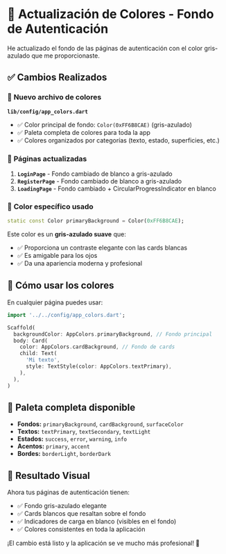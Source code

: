 # 🎨 Actualización de Colores - Fondo de Autenticación

He actualizado el fondo de las páginas de autenticación con el color gris-azulado que me proporcionaste.

## ✅ **Cambios Realizados**

### 📁 **Nuevo archivo de colores**
**`lib/config/app_colors.dart`**
- ✅ Color principal de fondo: `Color(0xFF6B8CAE)` (gris-azulado)
- ✅ Paleta completa de colores para toda la app
- ✅ Colores organizados por categorías (texto, estado, superficies, etc.)

### 🔄 **Páginas actualizadas**

1. **`LoginPage`** - Fondo cambiado de blanco a gris-azulado
2. **`RegisterPage`** - Fondo cambiado de blanco a gris-azulado  
3. **`LoadingPage`** - Fondo cambiado + CircularProgressIndicator en blanco

### 🎯 **Color específico usado**
```dart
static const Color primaryBackground = Color(0xFF6B8CAE);
```

Este color es un **gris-azulado suave** que:
- ✅ Proporciona un contraste elegante con las cards blancas
- ✅ Es amigable para los ojos
- ✅ Da una apariencia moderna y profesional

## 🚀 **Cómo usar los colores**

En cualquier página puedes usar:

```dart
import '../../config/app_colors.dart';

Scaffold(
  backgroundColor: AppColors.primaryBackground, // Fondo principal
  body: Card(
    color: AppColors.cardBackground, // Fondo de cards
    child: Text(
      'Mi texto',
      style: TextStyle(color: AppColors.textPrimary),
    ),
  ),
)
```

## 🎨 **Paleta completa disponible**

- **Fondos:** `primaryBackground`, `cardBackground`, `surfaceColor`
- **Textos:** `textPrimary`, `textSecondary`, `textLight`
- **Estados:** `success`, `error`, `warning`, `info`
- **Acentos:** `primary`, `accent`
- **Bordes:** `borderLight`, `borderDark`

## 📱 **Resultado Visual**

Ahora tus páginas de autenticación tienen:
- ✅ Fondo gris-azulado elegante
- ✅ Cards blancos que resaltan sobre el fondo
- ✅ Indicadores de carga en blanco (visibles en el fondo)
- ✅ Colores consistentes en toda la aplicación

¡El cambio está listo y la aplicación se ve mucho más profesional! 🎉